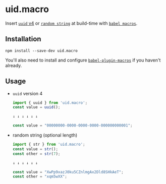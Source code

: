 # uid.macro

Insert [`uuid` v4](https://www.npmjs.com/package/uuid) or [`random string`](https://www.npmjs.com/package/randomstring) at build-time with [`babel macros`](https://github.com/kentcdodds/babel-plugin-macros).

## Installation

```
npm install --save-dev uid.macro
```

You'll also need to install and configure [`babel-plugin-macros`](https://github.com/kentcdodds/babel-plugin-macros) if you haven't already.

## Usage

- `uuid` version 4
  ```js
  import { uuid } from 'uid.macro';
  const value = uuid();

  ↓ ↓ ↓ ↓ ↓ ↓

  const value = "00000000-0000-0000-0000-000000000001";
  ```

- random string (optional length)
  ```js
  import { str } from 'uid.macro';
  const value = str();
  const other = str(7);

  ↓ ↓ ↓ ↓ ↓ ↓

  const value = "XwPp9xazJ0ku5CZnlmgAx2Dld8SHkAeT";
  const other = "xqm5wXX";
  ```
